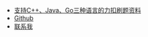- [支持C++、Java、Go三种语言的力扣刷题资料](https://t.1yb.co/o52u)
- [Github](https://github.com/forthespada)
-  [联系我](http://moguit.cn/#/)

